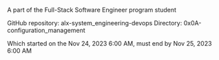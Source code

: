 A part of the Full-Stack Software Engineer program student

GitHub repository: alx-system_engineering-devops
Directory: 0x0A-configuration_management

Which started on the  Nov 24, 2023 6:00 AM, must end by Nov 25, 2023 6:00 AM
